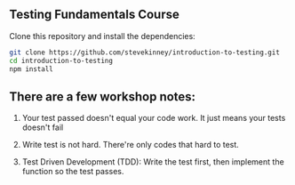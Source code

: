 ## Testing Fundamentals Course

Clone this repository and install the dependencies:

```bash
git clone https://github.com/stevekinney/introduction-to-testing.git
cd introduction-to-testing
npm install
```

## There are a few workshop notes:

1. Your test passed doesn't equal your code work. It just means your tests doesn't fail

2. Write test is not hard. There're only codes that hard to test.

3. Test Driven Development (TDD): Write the test first, then implement the function so the test passes.